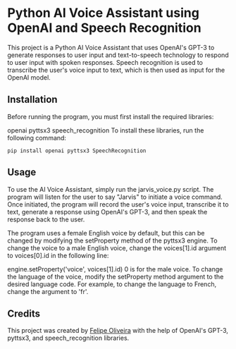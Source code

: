# Python AI Voice Assistant using OpenAI and Speech Recognition
This project is a Python AI Voice Assistant that uses OpenAI's GPT-3 to generate responses to user input and text-to-speech technology to respond to user input with spoken responses. Speech recognition is used to transcribe the user's voice input to text, which is then used as input for the OpenAI model.

## Installation
Before running the program, you must first install the required libraries:

openai
pyttsx3
speech_recognition
To install these libraries, run the following command:

``
pip install openai pyttsx3 SpeechRecognition
``

## Usage
To use the AI Voice Assistant, simply run the jarvis_voice.py script. The program will listen for the user to say "Jarvis" to initiate a voice command. Once initiated, the program will record the user's voice input, transcribe it to text, generate a response using OpenAI's GPT-3, and then speak the response back to the user.

The program uses a female English voice by default, but this can be changed by modifying the setProperty method of the pyttsx3 engine. To change the voice to a male English voice, change the voices[1].id argument to voices[0].id in the following line:

engine.setProperty('voice', voices[1].id) 0 is for the male voice. To change the language of the voice, modify the setProperty method argument to the desired language code. For example, to change the language to French, change the argument to 'fr'.

## Credits
This project was created by [Felipe Oliveira](https://github.com/felipeOliveira-1)  with the help of OpenAI's GPT-3, pyttsx3, and speech_recognition libraries.
